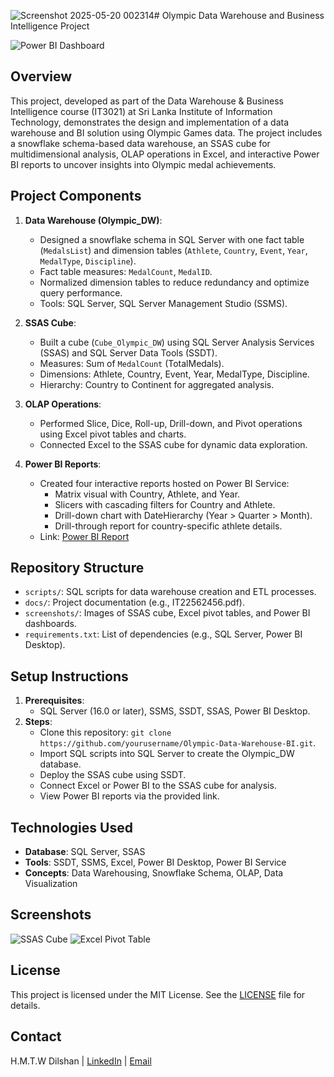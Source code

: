 ![Screenshot 2025-05-20 002314](https://github.com/user-attachments/assets/65837e2d-d3c6-4048-a344-a12228f31969)# Olympic Data Warehouse and Business Intelligence Project

![Power BI Dashboard](Screenshots/BiHomepage.png)

## Overview
This project, developed as part of the Data Warehouse & Business Intelligence course (IT3021) at Sri Lanka Institute of Information Technology, demonstrates the design and implementation of a data warehouse and BI solution using Olympic Games data. The project includes a snowflake schema-based data warehouse, an SSAS cube for multidimensional analysis, OLAP operations in Excel, and interactive Power BI reports to uncover insights into Olympic medal achievements.

## Project Components
1. **Data Warehouse (Olympic_DW)**:
   - Designed a snowflake schema in SQL Server with one fact table (`MedalsList`) and dimension tables (`Athlete`, `Country`, `Event`, `Year`, `MedalType`, `Discipline`).
   - Fact table measures: `MedalCount`, `MedalID`.
   - Normalized dimension tables to reduce redundancy and optimize query performance.
   - Tools: SQL Server, SQL Server Management Studio (SSMS).

2. **SSAS Cube**:
   - Built a cube (`Cube_Olympic_DW`) using SQL Server Analysis Services (SSAS) and SQL Server Data Tools (SSDT).
   - Measures: Sum of `MedalCount` (TotalMedals).
   - Dimensions: Athlete, Country, Event, Year, MedalType, Discipline.
   - Hierarchy: Country to Continent for aggregated analysis.

3. **OLAP Operations**:
   - Performed Slice, Dice, Roll-up, Drill-down, and Pivot operations using Excel pivot tables and charts.
   - Connected Excel to the SSAS cube for dynamic data exploration.

4. **Power BI Reports**:
   - Created four interactive reports hosted on Power BI Service:
     - Matrix visual with Country, Athlete, and Year.
     - Slicers with cascading filters for Country and Athlete.
     - Drill-down chart with DateHierarchy (Year > Quarter > Month).
     - Drill-through report for country-specific athlete details.
   - Link: [Power BI Report](https://app.powerbi.com/links/aGQDrv8xE?ctid=44e3cf94-19c9-4e32-96c3-14f5bf01391a&pbi_source=linkShare)

## Repository Structure
- `scripts/`: SQL scripts for data warehouse creation and ETL processes.
- `docs/`: Project documentation (e.g., IT22562456.pdf).
- `screenshots/`: Images of SSAS cube, Excel pivot tables, and Power BI dashboards.
- `requirements.txt`: List of dependencies (e.g., SQL Server, Power BI Desktop).

## Setup Instructions
1. **Prerequisites**:
   - SQL Server (16.0 or later), SSMS, SSDT, SSAS, Power BI Desktop.
2. **Steps**:
   - Clone this repository: `git clone https://github.com/yourusername/Olympic-Data-Warehouse-BI.git`.
   - Import SQL scripts into SQL Server to create the Olympic_DW database.
   - Deploy the SSAS cube using SSDT.
   - Connect Excel or Power BI to the SSAS cube for analysis.
   - View Power BI reports via the provided link.

## Technologies Used
- **Database**: SQL Server, SSAS
- **Tools**: SSDT, SSMS, Excel, Power BI Desktop, Power BI Service
- **Concepts**: Data Warehousing, Snowflake Schema, OLAP, Data Visualization

## Screenshots
![SSAS Cube](screenshots/ssas_cube.png)
![Excel Pivot Table](screenshots/excel_pivot.png)

## License
This project is licensed under the MIT License. See the [LICENSE](LICENSE) file for details.

## Contact
H.M.T.W Dilshan | [LinkedIn](https://www.linkedin.com/in/yourprofile) | [Email](mailto:your.email@example.com)
